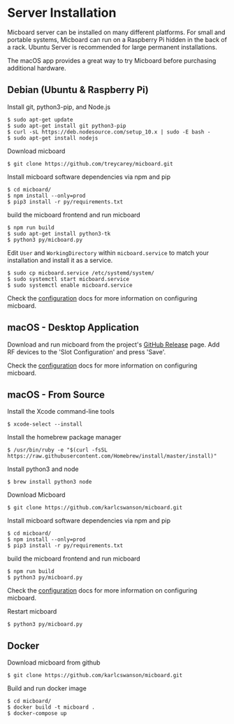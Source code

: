 # Server Installation
Micboard server can be installed on many different platforms.  For small and portable systems, Micboard can run on a Raspberry Pi hidden in the back of a rack.  Ubuntu Server is recommended for large permanent installations.

The macOS app provides a great way to try Micboard before purchasing additional hardware.

## Debian (Ubuntu & Raspberry Pi)
Install git, python3-pip, and Node.js
```
$ sudo apt-get update
$ sudo apt-get install git python3-pip
$ curl -sL https://deb.nodesource.com/setup_10.x | sudo -E bash -
$ sudo apt-get install nodejs
```

Download micboard
```
$ git clone https://github.com/treycarey/micboard.git
```

Install micboard software dependencies via npm and pip
```
$ cd micboard/
$ npm install --only=prod
$ pip3 install -r py/requirements.txt

```

build the micboard frontend and run micboard
```
$ npm run build
$ sudo apt-get install python3-tk
$ python3 py/micboard.py
```

Edit `User` and `WorkingDirectory` within `micboard.service` to match your installation and install it as a service.
```
$ sudo cp micboard.service /etc/systemd/system/
$ sudo systemctl start micboard.service
$ sudo systemctl enable micboard.service
```

Check the [configuration](configuration.md) docs for more information on configuring micboard.

## macOS - Desktop Application
Download and run micboard from the project's [GitHub Release](https://github.com/karlcswanson/micboard/releases/) page.  Add RF devices to the 'Slot Configuration' and press 'Save'.

Check the [configuration](configuration.md) docs for more information on configuring micboard.


## macOS - From Source
Install the Xcode command-line tools
```
$ xcode-select --install
```

Install the homebrew package manager
```
$ /usr/bin/ruby -e "$(curl -fsSL https://raw.githubusercontent.com/Homebrew/install/master/install)"
```

Install python3 and node
```
$ brew install python3 node
```

Download Micboard
```
$ git clone https://github.com/karlcswanson/micboard.git
```

Install micboard software dependencies via npm and pip
```
$ cd micboard/
$ npm install --only=prod
$ pip3 install -r py/requirements.txt
```

build the micboard frontend and run micboard
```
$ npm run build
$ python3 py/micboard.py
```

Check the [configuration](configuration.md) docs for more information on configuring micboard.

Restart micboard
```
$ python3 py/micboard.py
```

## Docker
Download micboard from github
```
$ git clone https://github.com/karlcswanson/micboard.git
```

Build and run docker image
```
$ cd micboard/
$ docker build -t micboard .
$ docker-compose up
```
